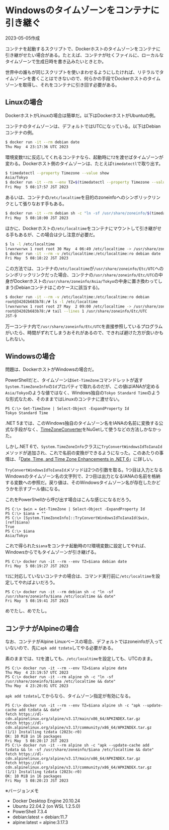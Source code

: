 # Windowsのタイムゾーンをコンテナに引き継ぐ

2023-05-05作成

コンテナを起動するスクリプトで、Dockerホストのタイムゾーンをコンテナに引き継がせたい場合がある。たとえば、コンテナが吐くファイルに、ローカルなタイムゾーンで生成日時を書き込みたいときとか。

世界中の誰もが同じスクリプトを使いまわせるようにしたければ、リテラルでタイムゾーンを書くことはできないので、何らかの手段でDockerホストのタイムゾーンを取得し、それをコンテナに引き回す必要がある。

## Linuxの場合

DockerホストがLinuxの場合は簡単だ。以下はDockerホストがUbuntuの例。

コンテナのタイムゾーンは、デフォルトではUTCになっている。以下はDebianコンテナの例。

```bash
$ docker run -it --rm debian date
Thu May  4 23:17:36 UTC 2023
```

環境変数`TZ`に反応してくれるコンテナなら、起動時に`TZ`を渡せばタイムゾーンが変わる。Dockerホスト側のタイムゾーンは、たとえば`timedatectl`で取り出す。

```bash
$ timedatectl --property Timezone --value show
Asia/Tokyo
$ docker run -it --rm --env TZ=$(timedatectl --property Timezone --value show) debian date
Fri May  5 08:17:57 JST 2023
```

あるいは、コンテナの`/etc/localtime`を目的のzoneinfoへのシンボリックリンクとして張りなおす手もある。

```bash
$ docker run -it --rm debian sh -c "ln -sf /usr/share/zoneinfo/$(timedatectl --property Timezone --value show) /etc/localtime && date"
Fri May  5 08:18:00 JST 2023
```

ほかに、Dockerホストの`/etc/localtime`をコンテナにマウントして引き継がせる手もあるが、この場合は少し注意が必要だ。

```bash
$ ls -l /etc/localtime
lrwxrwxrwx 1 root root 30 May  4 06:49 /etc/localtime -> /usr/share/zoneinfo/Asia/Tokyo
$ docker run -it --rm -v /etc/localtime:/etc/localtime:ro debian date
Fri May  5 08:18:22 JST 2023
```

この方法では、コンテナの`/etc/localtime`が`/usr/share/zoneinfo/Etc/UTC`へのシンボリックリンクだった場合、コンテナの`/usr/share/zoneinfo/Etc/UTC`の中身がDockerホストの`/usr/share/zoneinfo/Asia/Tokyo`の中身に置き換わってしまう(Debianコンテナはこのケースに該当する)。

```bash
$ docker run -it --rm -v /etc/localtime:/etc/localtime:ro debian
root@34202b683b78:/# ls -l /etc/localtime
lrwxrwxrwx 1 root root 27 May  2 09:00 /etc/localtime -> /usr/share/zoneinfo/Etc/UTC
root@34202b683b78:/# tail --lines 1 /usr/share/zoneinfo/Etc/UTC
JST-9
```

万一コンテナ内で`/usr/share/zoneinfo/Etc/UTC`を直接参照しているプログラムがいたら、時間がずれてしまうおそれがあるので、できれば避けた方が良いかもしれない。

## Windowsの場合

問題は、DockerホストがWindowsの場合だ。

PowerShellだと、タイムゾーンは`Get-TimeZone`コマンドレットが返す`System.TimeZoneInfo`の`Id`プロパティで取れるのだが、この値はIANAが定める`Asia/Tokyo`のような値ではなく、Windows独自の`Tokyo Standard Time`のような形式なため、そのままではLinuxのコンテナに渡せない。

```pwsh
PS C:\> Get-TimeZone | Select-Object -ExpandProperty Id
Tokyo Standard Time
```

.NET 5までは、このWindows独自のタイムゾーン名をIANAの名前に変換する公式な手段がなく、[TimeZoneConverter](https://github.com/mattjohnsonpint/TimeZoneConverter)をNuGetして使うなどの方法しかなかった。

しかし.NET 6で、`System.TimeZoneInfo`クラスに`TryConvertWindowsIdToIanaId`メソッドが追加され、これで名前の変換ができるようになった。このあたりの事情は、「[Date, Time, and Time Zone Enhancements in .NET 6](https://devblogs.microsoft.com/dotnet/date-time-and-time-zone-enhancements-in-net-6/#time-zone-conversion-apis)」に詳しい。

`TryConvertWindowsIdToIanaId`メソッドは2つの引数を取る。1つ目は入力となるWindowsのタイムゾーン名の文字列で、2つ目は出力となるIANAの名前を格納する変数への参照だ。戻り値は、そのWindowsタイムゾーン名が存在したかどうかを示すブール値になる。

これをPowerShellから呼び出す場合はこんな感じになるだろう。

```pwsh
PS C:\> $win = Get-TimeZone | Select-Object -ExpandProperty Id
PS C:\> $iana = ""
PS C:\> [System.TimeZoneInfo]::TryConvertWindowsIdToIanaId($win, [ref]$iana)
True
PS C:\> $iana
Asia/Tokyo
```

これで得られた`$iana`をコンテナ起動時の`TZ`環境変数に設定してやれば、Windowsからでもタイムゾーンが引き継げる。

```pwsh
PS C:\> docker run -it --rm --env TZ=$iana debian date
Fri May  5 08:19:27 JST 2023
```

`TZ`に対応していないコンテナの場合は、コマンド実行前に`/etc/localtime`を設定してやればよいだろう。

```pwsh
PS C:\> docker run -it --rm debian sh -c "ln -sf /usr/share/zoneinfo/$iana /etc/localtime && date"
Fri May  5 08:19:41 JST 2023
```

めでたし、めでたし。

## コンテナがAlpineの場合

なお、コンテナがAlpine Linuxベースの場合、デフォルトではzoneinfoが入っていないので、先に`apk add tzdata`してやる必要がある。

素のままでは、`TZ`を渡しても、`/etc/localtime`を設定しても、UTCのまま。

```pwsh
PS C:\> docker run -it --rm --env TZ=$iana alpine date
Thu May  4 23:19:57 UTC 2023
PS C:\> docker run -it --rm alpine sh -c "ln -sf /usr/share/zoneinfo/$iana /etc/localtime && date"
Thu May  4 23:20:01 UTC 2023
```

`apk add tzdata`してからなら、タイムゾーン指定が有効になる。

```pwsh
PS C:\> docker run -it --rm --env TZ=$iana alpine sh -c "apk --update-cache add tzdata && date"
fetch https://dl-cdn.alpinelinux.org/alpine/v3.17/main/x86_64/APKINDEX.tar.gz
fetch https://dl-cdn.alpinelinux.org/alpine/v3.17/community/x86_64/APKINDEX.tar.gz
(1/1) Installing tzdata (2023c-r0)
OK: 10 MiB in 16 packages
Fri May  5 08:20:17 JST 2023
PS C:\> docker run -it --rm alpine sh -c "apk --update-cache add tzdata && ln -sf /usr/share/zoneinfo/$iana /etc/localtime && date"
fetch https://dl-cdn.alpinelinux.org/alpine/v3.17/main/x86_64/APKINDEX.tar.gz
fetch https://dl-cdn.alpinelinux.org/alpine/v3.17/community/x86_64/APKINDEX.tar.gz
(1/1) Installing tzdata (2023c-r0)
OK: 10 MiB in 16 packages
Fri May  5 08:20:23 JST 2023
```

※バージョンメモ

- Docker Desktop Engine 20.10.24
- Ubuntu 22.04.2 (on WSL 1.2.5.0)
- PowerShell 7.3.4
- debian:latest = debian:11.7
- alpine:latest = alpine:3.17.3

